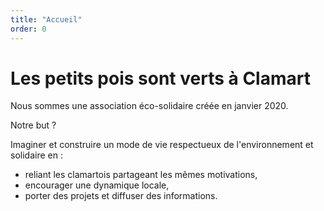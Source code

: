 ```yaml
---
title: "Accueil"
order: 0
---
```

# Les petits pois sont verts à Clamart

Nous sommes une association éco-solidaire créée en janvier 2020.
 
Notre but ? 

Imaginer et construire un mode de vie respectueux de l'environnement et solidaire en :
- reliant les clamartois partageant les mêmes motivations,
- encourager une dynamique locale,
- porter des projets et diffuser des informations. 